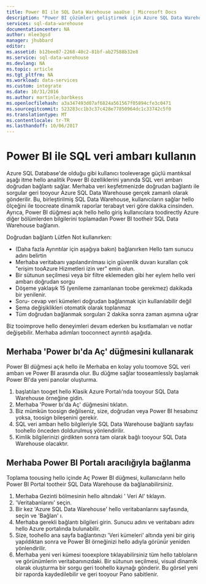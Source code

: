 ```yaml
---
title: Power BI ile SQL Data Warehouse aaaUse | Microsoft Docs
description: "Power BI çözümleri geliştirmek için Azure SQL Data Warehouse ile kullanma ipuçları."
services: sql-data-warehouse
documentationcenter: NA
author: mlee3gsd
manager: jhubbard
editor: 
ms.assetid: b12bee87-2268-40c2-81bf-ab27588b32e8
ms.service: sql-data-warehouse
ms.devlang: NA
ms.topic: article
ms.tgt_pltfrm: NA
ms.workload: data-services
ms.custom: integrate
ms.date: 10/31/2016
ms.author: martinle;barbkess
ms.openlocfilehash: a3a347493d07af6824a561567f05894cfe3c0471
ms.sourcegitcommit: 523283cc1b3c37c428e77850964dc1c33742c5f0
ms.translationtype: MT
ms.contentlocale: tr-TR
ms.lasthandoff: 10/06/2017
---
```

# <a name="use-power-bi-with-sql-data-warehouse"></a>Power BI ile SQL veri ambarı kullanın
Azure SQL Database'de olduğu gibi kullanıcı tooleverage güçlü mantıksal aşağı itme hello analitik Power BI özelliklerini yanında SQL veri ambarı doğrudan bağlantı sağlar.  Merhaba veri keşfetmenizde doğrudan bağlantı ile sorgular geri tooyour Azure SQL Data Warehouse gerçek zamanlı olarak gönderilir.  Bu, birleştirilmiş SQL Data Warehouse, kullanıcıların sağlar hello ölçeğini ile toocreate dinamik raporlar terabayt veri göre dakika cinsinden.  Ayrıca, Power BI düğmesi açık hello hello giriş kullanıcılara toodirectly Azure diğer bölümlerden bilgilerini toplamadan Power BI tootheir SQL Data Warehouse bağlanın.

Doğrudan bağlantı Lütfen Not kullanırken:

* (Daha fazla Ayrıntılar için aşağıya bakın) bağlanırken Hello tam sunucu adını belirtin
* Merhaba veritabanı yapılandırılması için güvenlik duvarı kuralları çok "erişim tooAzure Hizmetleri izin ver" emin olun.
* Bir sütunun seçilmesi veya bir filtre eklemeden gibi her eylem hello veri ambarı doğrudan sorgu
* Döşeme yaklaşık 15 (yenileme zamanlanan toobe gerekmez) dakikada bir yenilenir.
* Soru- cevap veri kümeleri doğrudan bağlanmak için kullanılabilir değil
* Şema değişiklikleri otomatik olarak toplanmaz
* Tüm doğrudan bağlanmak sorguları 2 dakika sonra zaman aşımına uğrar

Biz tooimprove hello deneyimleri devam ederken bu kısıtlamaları ve notlar değişebilir. Merhaba adımları tooconnect ayrıntılı aşağıda.  

## <a name="using-hello-open-in-power-bi-button"></a>Merhaba 'Power bı'da Aç' düğmesini kullanarak
Power BI düğmesi açık hello ile Merhaba en kolay yolu toomove SQL veri ambarı ve Power BI arasında olur. Bu düğme sağlar tooseamlessly başlamak Power BI'da yeni panolar oluşturma.  

1. başlatılan tooget hello Klasik Azure Portalı'nda tooyour SQL Data Warehouse örneğine gidin.
2. Merhaba 'Power bı'da Aç' düğmesini tıklatın.
3. Biz mümkün toosign değilseniz, size, doğrudan veya Power BI hesabınız yoksa, toosign bileşenini gerekir.  
4. SQL veri ambarı hello bilgileriyle SQL Data Warehouse bağlantı sayfası toohello önceden doldurulmuş yönlendirilir.
5. Kimlik bilgilerinizi girdikten sonra tam olarak bağlı tooyour SQL Data Warehouse olacaktır.

## <a name="connecting-through-hello-power-bi-portal"></a>Merhaba Power BI Portalı aracılığıyla bağlanma
Toplama toousing hello içinde Aç Power BI düğmesi, kullanıcıların hello Power BI Portal tootheir SQL Data Warehouse da bağlanabilirsiniz.

1. Merhaba Gezinti bölmesinin hello altındaki ' Veri Al' tıklayın.
2. 'Veritabanlarını' seçin.
3. Bir kez 'Azure SQL Data Warehouse' hello veritabanlarını sayfasında, seçin ve 'Bağlan' ı.
4. Merhaba gerekli bağlantı bilgileri girin.  Sunucu adını ve veritabanı adını hello Azure portalında bulunabilir.
5. Size, toohello ana sayfa bağlantınızı 'Veri kümeleri' altında yeni bir giriş yapıldıktan sonra ve Power BI örneğinizi hello adıyla görünür yeniden yönlendirilir.  
6. Merhaba yeni veri kümesi tooexplore tıklayabilirsiniz tüm hello tabloların ve görünümlerin veritabanınızdaki. Bir sütunun seçilmesi, visual dinamik olarak oluşturma bir sorgu geri toohello kaynağı gönderir. Bu görsel yeni bir raporda kaydedilebilir ve geri tooyour Pano sabitlenir.

<!--Image references-->

<!--Article references-->
[SQL Data Warehouse development overview]:  ./sql-data-warehouse-overview-develop/
[SQL Data Warehouse integration overview]:  ./sql-data-warehouse-overview-integration/

<!--MSDN references-->

<!--Other Web references-->
